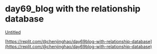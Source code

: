 # day69_blog with the relationship database

[Untitled](Untitled%202.mp4)

[https://replit.com/@chenjinghao/day69blog-with-relationship-database](https://replit.com/@chenjinghao/day69blog-with-relationship-database)